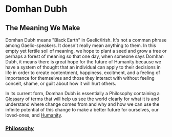 # Domhan Dubh

## The Meaning We Make

Domhan Dubh means "Black Earth" in Gaelic/Irish. It's not a comman phrase among Gaelic-speakers. It doesn't really mean anything to them. In this empty yet fertile soil of meaning, we hope to plant a seed and grow a tree or perhaps a forest of meaning so that one day, when someone says Domhan Dubh, it means there is great hope for the future of Humanity because we have a system of thought that an individual can apply to their decisions in life in order to create contentment, happiness, excitment, and a feeling of importance for themselves and those they interact with without feeling conceit, shame, or guilt about how it will hurt others.

In its current form, Domhan Dubh is essentially a Philosophy containing a [Glossary](https://domhan-dubh.github.io/Philosophy/Glossary) of terms that will help us see the world clearly for what it is and understand where change comes from and why and how we can use the infinite potential of this change to make a better future for ourselves, our loved-ones, and [Humanity](https://domhan-dubh.github.io/Philosophy/Glossary/Humanity).

### [Philosophy](https://domhan-dubh.github.io/Philosophy)


